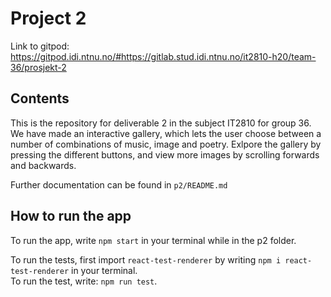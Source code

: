 # Project 2
Link to gitpod: <https://gitpod.idi.ntnu.no/#https://gitlab.stud.idi.ntnu.no/it2810-h20/team-36/prosjekt-2>

## Contents
This is the repository for deliverable 2 in the subject IT2810 for group 36. We have made an interactive gallery, which lets the user choose between a number of combinations of music, image and poetry. Exlpore the gallery by pressing the different buttons, and view more images by scrolling forwards and backwards.  

Further documentation can be found in `p2/README.md`

## How to run the app
To run the app, write `npm start` in your terminal while in the p2 folder.

To run the tests, first import `react-test-renderer` by writing `npm i react-test-renderer` in your terminal.  
To run the test, write: `npm run test`. 
